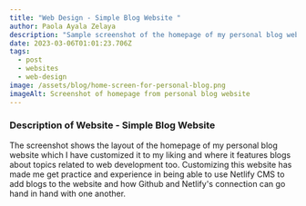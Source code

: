 ```yaml
---
title: "Web Design - Simple Blog Website "
author: Paola Ayala Zelaya
description: "Sample screenshot of the homepage of my personal blog website "
date: 2023-03-06T01:01:23.706Z
tags:
  - post
  - websites
  - web-design
image: /assets/blog/home-screen-for-personal-blog.png
imageAlt: Screenshot of homepage from personal blog website
---
```

### D﻿escription of Website - Simple Blog Website

T﻿he screenshot shows the layout of the homepage of my personal blog website which I have customized it to my liking and where it features blogs about topics related to web development too. Customizing this website has made me get practice and experience in being able to use Netlify CMS to add blogs to the website and how Github and Netlify's connection can go hand in hand with one another.